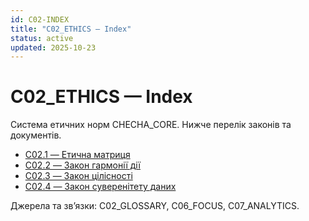 ```yaml
---
id: C02-INDEX
title: "C02_ETHICS — Index"
status: active
updated: 2025-10-23
---
```

# C02_ETHICS — Index

Система етичних норм CHECHA_CORE. Нижче перелік законів та документів.

- [C02.1 — Етична матриця](./C02.1_EthicalMatrix.md)
- [C02.2 — Закон гармонії дії](./C02.2_LawOfHarmony.md)
- [C02.3 — Закон цілісності](./C02.3_LawOfIntegrity.md)
- [C02.4 — Закон суверенітету даних](./C02.4_DataSovereignty.md)

Джерела та зв’язки: C02_GLOSSARY, C06_FOCUS, C07_ANALYTICS.
